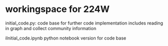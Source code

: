 # workingspace for 224W

initial_code.py:
code base for further code implementation includes reading in graph and collect community information

iInitial_code.ipynb
python notebook version for code base